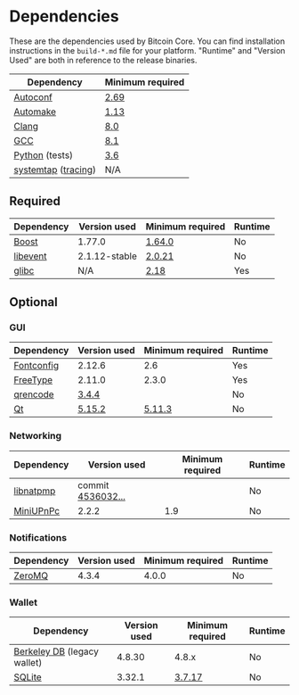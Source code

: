 # Dependencies

These are the dependencies used by Bitcoin Core.
You can find installation instructions in the `build-*.md` file for your platform.
"Runtime" and "Version Used" are both in reference to the release binaries.

| Dependency | Minimum required |
| --- | --- |
| [Autoconf](https://www.gnu.org/software/autoconf/) | [2.69](https://github.com/bitcoin/bitcoin/pull/17769) |
| [Automake](https://www.gnu.org/software/automake/) | [1.13](https://github.com/bitcoin/bitcoin/pull/18290) |
| [Clang](https://clang.llvm.org) | [8.0](https://github.com/bitcoin/bitcoin/pull/24164) |
| [GCC](https://gcc.gnu.org) | [8.1](https://github.com/bitcoin/bitcoin/pull/23060) |
| [Python](https://www.python.org) (tests) | [3.6](https://github.com/bitcoin/bitcoin/pull/19504) |
| [systemtap](https://sourceware.org/systemtap/) ([tracing](tracing.md))| N/A |

## Required

| Dependency | Version used | Minimum required | Runtime |
| --- | --- | --- | --- |
| [Boost](https://www.boost.org/users/download/) | 1.77.0 | [1.64.0](https://github.com/bitcoin/bitcoin/pull/22320) | No |
| [libevent](https://github.com/libevent/libevent/releases) | 2.1.12-stable | [2.0.21](https://github.com/bitcoin/bitcoin/pull/18676) | No |
| [glibc](https://www.gnu.org/software/libc/) | N/A | [2.18](https://github.com/bitcoin/bitcoin/pull/23511) | Yes |

## Optional

### GUI
| Dependency | Version used | Minimum required | Runtime |
| --- | --- | --- | --- |
| [Fontconfig](https://www.freedesktop.org/wiki/Software/fontconfig/) | 2.12.6 | 2.6 | Yes |
| [FreeType](https://freetype.org) | 2.11.0 | 2.3.0 | Yes |
| [qrencode](https://fukuchi.org/works/qrencode/) | [3.4.4](https://fukuchi.org/works/qrencode) | | No |
| [Qt](https://www.qt.io) | [5.15.2](https://download.qt.io/official_releases/qt/) | [5.11.3](https://github.com/bitcoin/bitcoin/pull/24132) | No |

### Networking
| Dependency | Version used | Minimum required | Runtime |
| --- | --- | --- | --- |
| [libnatpmp](https://github.com/miniupnp/libnatpmp/) | commit [4536032...](https://github.com/miniupnp/libnatpmp/tree/4536032ae32268a45c073a4d5e91bbab4534773a) | | No |
| [MiniUPnPc](https://miniupnp.tuxfamily.org/) | 2.2.2 | 1.9 | No |

### Notifications
| Dependency | Version used | Minimum required | Runtime |
| --- | --- | --- | --- |
| [ZeroMQ](https://zeromq.org) | 4.3.4 | 4.0.0 | No |

### Wallet
| Dependency | Version used | Minimum required | Runtime |
| --- | --- | --- | --- |
| [Berkeley DB](https://www.oracle.com/technetwork/database/database-technologies/berkeleydb/downloads/index.html) (legacy wallet) | 4.8.30 | 4.8.x | No |
| [SQLite](https://sqlite.org) | 3.32.1 | [3.7.17](https://github.com/bitcoin/bitcoin/pull/19077) | No |
